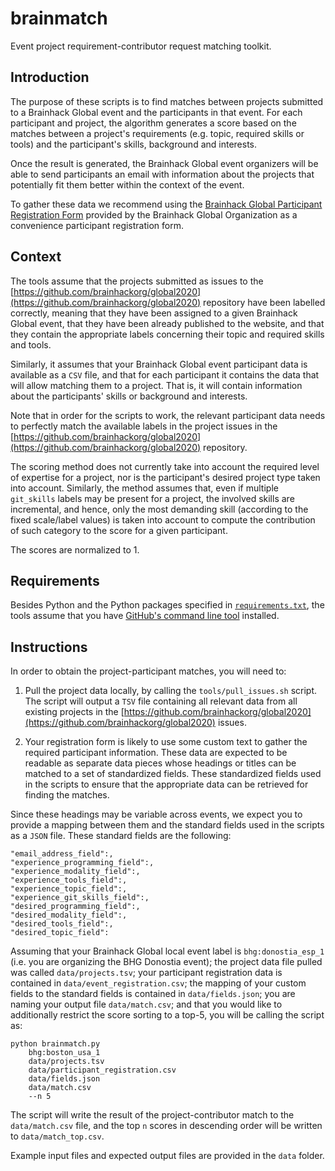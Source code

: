 # brainmatch
Event project requirement-contributor request matching toolkit.

## Introduction

The purpose of these scripts is to find matches between projects submitted to
a Brainhack Global event and the participants in that event. For each
participant and project, the algorithm generates a score based on the matches
between a project's requirements (e.g. topic, required skills or tools) and the
participant's skills, background and interests.

Once the result is generated, the Brainhack Global event organizers will be
able to send participants an email with information about the projects that
potentially fit them better within the context of the event.

To gather these data we recommend using the [Brainhack Global Participant Registration Form](https://github.com/brainhackorg/bhg-event-materials)
provided by the Brainhack Global Organization as a convenience participant
registration form.

## Context

The tools assume that the projects submitted as issues to the [https://github.com/brainhackorg/global2020](https://github.com/brainhackorg/global2020)
repository have been labelled correctly, meaning that they have been assigned
to a given Brainhack Global event, that they have been already published to the
website, and that they contain the appropriate labels concerning their topic
and required skills and tools.

Similarly, it assumes that your Brainhack Global event participant data is
available as a `CSV` file, and that for each participant it contains the data
that will allow matching them to a project. That is, it will contain
information about the participants' skills or background and interests.

Note that in order for the scripts to work, the relevant participant data
needs to perfectly match the available labels in the project issues in the
[https://github.com/brainhackorg/global2020](https://github.com/brainhackorg/global2020) repository.

The scoring method does not currently take into account the required level of
expertise for a project, nor is the participant's desired project type taken
into account. Similarly, the method assumes that, even if multiple  `git_skills`
labels may be present for a project, the involved skills are incremental, and
hence, only the most demanding skill (according to the fixed scale/label values)
is taken into account to compute the contribution of such category to the score
for a given participant.

The scores are normalized to 1.

## Requirements

Besides Python and the Python packages specified in [`requirements.txt`](requirements.txt),
the tools assume that you have [GitHub's command line tool](https://cli.github.com/) installed.

## Instructions

In order to obtain the project-participant matches, you will need to:

1. Pull the project data locally, by calling the `tools/pull_issues.sh` script.
The script will output a `TSV` file containing all relevant data from all
existing projects in the [https://github.com/brainhackorg/global2020](https://github.com/brainhackorg/global2020)
issues.

1. Your registration form is likely to use some custom text to gather the
required participant information. These data are expected to be readable as
separate data pieces whose headings or titles can be matched to a set of
standardized fields. These standardized fields used in the scripts to ensure
that the appropriate data can be retrieved for finding the matches.

Since these headings may be variable across events, we expect you to provide a
mapping between them and the standard fields used in the scripts as a `JSON`
file. These standard fields are the following:

```
"email_address_field":,
"experience_programming_field":,
"experience_modality_field":,
"experience_tools_field":,
"experience_topic_field":,
"experience_git_skills_field":,
"desired_programming_field":,
"desired_modality_field":,
"desired_tools_field":,
"desired_topic_field":
```

Assuming that your Brainhack Global local event label is `bhg:donostia_esp_1`
(i.e. you are organizing the BHG Donostia event); the project data file pulled
was called `data/projects.tsv`; your participant registration data is contained
in `data/event_registration.csv`; the mapping of your custom fields to the
standard fields is contained in `data/fields.json`; you are naming your output
file `data/match.csv`; and that you would like to additionally restrict the
score sorting to a top-5, you will be calling the script as:

```
python brainmatch.py
    bhg:boston_usa_1
    data/projects.tsv
    data/participant_registration.csv
    data/fields.json
    data/match.csv
    --n 5
```

The script will write the result of the project-contributor match to the
`data/match.csv` file, and the top `n` scores in descending order will be
written to `data/match_top.csv`.

Example input files and expected output files are provided in the `data`
folder.

